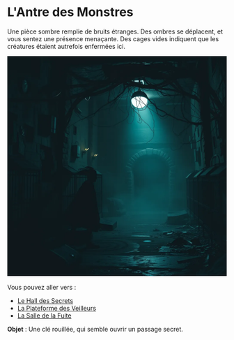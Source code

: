# L'Antre des Monstres

Une pièce sombre remplie de bruits étranges. Des ombres se déplacent, et vous sentez une présence menaçante. Des cages vides indiquent que les créatures étaient autrefois enfermées ici.

![Antre des Monstres](../images/salle_3.webp)

Vous pouvez aller vers :
- [Le Hall des Secrets](salle2.md)
- [La Plateforme des Veilleurs](salle4.md)
- [La Salle de la Fuite](salle5.md)

**Objet** : Une clé rouillée, qui semble ouvrir un passage secret.

